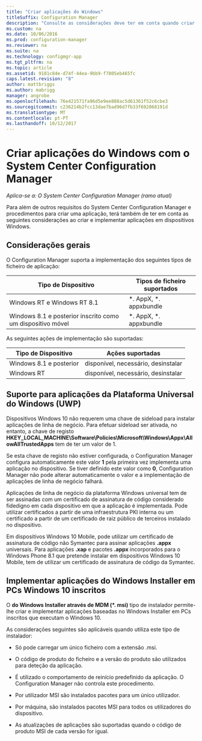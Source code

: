 ```yaml
---
title: "Criar aplicações do Windows"
titleSuffix: Configuration Manager
description: "Consulte as considerações deve ter em conta quando criar e implementar aplicações em dispositivos Windows."
ms.custom: na
ms.date: 10/06/2016
ms.prod: configuration-manager
ms.reviewer: na
ms.suite: na
ms.technology: configmgr-app
ms.tgt_pltfrm: na
ms.topic: article
ms.assetid: 9181c84e-d74f-44ea-9bb9-f7805eb465fc
caps.latest.revision: "8"
author: mattbriggs
ms.author: mabrigg
manager: angrobe
ms.openlocfilehash: 76e421571fa96d5e9ee808ac5d61361f52c6cbe3
ms.sourcegitcommit: c236214b2fcc13dae7bad96d7fb33f692868191d
ms.translationtype: MT
ms.contentlocale: pt-PT
ms.lasthandoff: 10/12/2017
---
```

# <a name="create-windows-applications-with-system-center-configuration-manager"></a>Criar aplicações do Windows com o System Center Configuration Manager

*Aplica-se a: O System Center Configuration Manager (ramo atual)*

Para além de outros requisitos do System Center Configuration Manager e procedimentos para criar uma aplicação, terá também de ter em conta as seguintes considerações ao criar e implementar aplicações em dispositivos Windows.  

## <a name="general-considerations"></a>Considerações gerais  
 O Configuration Manager suporta a implementação dos seguintes tipos de ficheiro de aplicação:  

|Tipo de Dispositivo|Tipos de ficheiro suportados|  
|-----------------|---------------------|  
|Windows RT e Windows RT 8.1|*. AppX, \*. appxbundle|  
|Windows 8.1 e posterior inscrito como um dispositivo móvel|*. AppX, \*. appxbundle|  

 As seguintes ações de implementação são suportadas:  

|Tipo de Dispositivo|Ações suportadas|  
|-----------------|-----------------------|  
|Windows 8.1 e posterior|disponível, necessário, desinstalar|  
|Windows RT|disponível, necessário, desinstalar|  

## <a name="support-for-universal-windows-platform-uwp-apps"></a>Suporte para aplicações da Plataforma Universal do Windows (UWP)  
 Dispositivos Windows 10 não requerem uma chave de sideload para instalar aplicações de linha de negócio. Para efetuar sideload ser ativada, no entanto, a chave de registo **HKEY_LOCAL_MACHINE\Software\Policies\Microsoft\Windows\Appx\AllowAllTrustedApps** tem de ter um valor de 1.  

 Se esta chave de registo não estiver configurada, o Configuration Manager configura automaticamente este valor **1** pela primeira vez implementa uma aplicação no dispositivo. Se tiver definido este valor como **0**, Configuration Manager não pode alterar automaticamente o valor e a implementação de aplicações de linha de negócio falhará.  

 Aplicações de linha de negócio da plataforma Windows universal tem de ser assinadas com um certificado de assinatura de código considerado fidedigno em cada dispositivo em que a aplicação é implementada. Pode utilizar certificados a partir de uma infraestrutura PKI interna ou um certificado a partir de um certificado de raiz público de terceiros instalado no dispositivo.  

 Em dispositivos Windows 10 Mobile, pode utilizar um certificado de assinatura de código não Symantec para assinar aplicações **.appx** universais. Para aplicações **.xap** e pacotes **.appx** incorporados para o Windows Phone 8.1 que pretende instalar em dispositivos Windows 10 Mobile, tem de utilizar um certificado de assinatura de código da Symantec.  

## <a name="deploy-windows-installer-apps-to-enrolled-windows-10-pcs"></a>Implementar aplicações do Windows Installer em PCs Windows 10 inscritos  
 O **do Windows Installer através de MDM (\*. msi)** tipo de instalador permite-lhe criar e implementar aplicações baseadas no Windows Installer em PCs inscritos que executam o Windows 10.  

 As considerações seguintes são aplicáveis quando utiliza este tipo de instalador:  

-   Só pode carregar um único ficheiro com a extensão .msi.  

-   O código de produto do ficheiro e a versão do produto são utilizados para deteção da aplicação.  

-   É utilizado o comportamento de reinício predefinido da aplicação. O Configuration Manager não controla este procedimento.  

-   Por utilizador MSI são instalados pacotes para um único utilizador.  

-   Por máquina, são instalados pacotes MSI para todos os utilizadores do dispositivo.  

-   As atualizações de aplicações são suportadas quando o código de produto MSI de cada versão for igual.  
